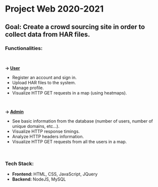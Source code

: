 # Project Web 2020-2021

## Goal: Create a crowd sourcing site in order to collect data from HAR files.



### Functionalities:

<br>

<strong>-> <ins>User</ins></strong>
  * Register an account and sign in.
  * Upload HAR files to the system.
  * Manage profile.
  * Visualize HTTP GET requests in a map (using heatmaps).

<br>

<strong>-> <ins>Admin</ins></strong>
  * See basic information from the database (number of users, number of unique domains, etc...).
  * Visualize HTTP response timings.
  * Analyze HTTP headers information.
  * Visualize HTTP GET requests from all the users in a map.

<br>

### Tech Stack:
 * <strong>Frontend: </strong> HTML, CSS, JavaScript, JQuery
 * <strong>Backend: </strong> NodeJS, MySQL
